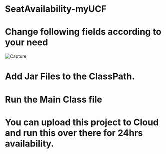 # SeatAvailability-myUCF

# Change following fields according to your need

![Capture](https://user-images.githubusercontent.com/20372174/211609661-3ddd0381-5929-4d33-8caa-6449a874a639.JPG)

# Add Jar Files to the ClassPath.

# Run the Main Class file

# You can upload this project to Cloud and run this over there for 24hrs availability.  
